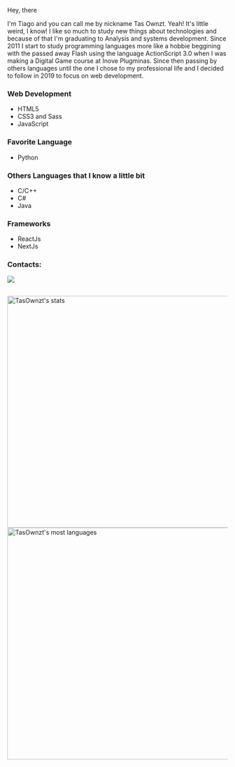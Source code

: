Hey, there

I'm Tiago and you can call me by nickname Tas Ownzt. Yeah! It's little weird, I know!
I like so much to study new things about technologies and because of that I'm graduating to Analysis and systems development.
Since 2011 I start to study programming languages more like a hobbie beggining with the  passed away Flash using the language ActionScript 3.0 when I was making a Digital Game course at Inove Plugminas. Since then passing by others
languages until the one I chose to my professional life and I decided to follow in 2019 to focus on web development.

### Web Development

- HTML5
- CSS3 and Sass
- JavaScript

### Favorite Language

- Python

### Others Languages that I know a little bit

- C/C++
- C#
- Java

### Frameworks

- ReactJs
- NextJs

### Contacts:

<a href="https://www.linkedin.com/in/TasOwnzt" target="_blank"><img src="https://img.shields.io/badge/-LinkedIn-%230077B5?style=for-the-badge&logo=linkedin&logoColor=white" target="_blank"></a>

##

<p align="center>

<p align="left">
<img width="530em" src="https://github-readme-stats.vercel.app/api?username=TasOwnzt&show_icons=true&hide=issues&theme=dark&hide_border=true" alt="TasOwnzt's stats"/>
<img width="530em" src="https://github-readme-stats.vercel.app/api/top-langs/?username=TasOwnzt&layout=compact" alt="TasOwnzt's most languages"/>
</p>
